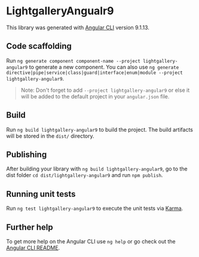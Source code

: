 # LightgalleryAngualr9

This library was generated with [Angular CLI](https://github.com/angular/angular-cli) version 9.1.13.

## Code scaffolding

Run `ng generate component component-name --project lightgallery-angular9` to generate a new component. You can also use `ng generate directive|pipe|service|class|guard|interface|enum|module --project lightgallery-angular9`.
> Note: Don't forget to add `--project lightgallery-angular9` or else it will be added to the default project in your `angular.json` file. 

## Build

Run `ng build lightgallery-angular9` to build the project. The build artifacts will be stored in the `dist/` directory.

## Publishing

After building your library with `ng build lightgallery-angular9`, go to the dist folder `cd dist/lightgallery-angular9` and run `npm publish`.

## Running unit tests

Run `ng test lightgallery-angular9` to execute the unit tests via [Karma](https://karma-runner.github.io).

## Further help

To get more help on the Angular CLI use `ng help` or go check out the [Angular CLI README](https://github.com/angular/angular-cli/blob/master/README.md).
